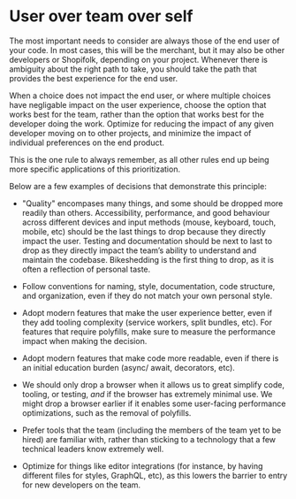 # User over team over self

The most important needs to consider are always those of the end user of your code. In most cases, this will be the merchant, but it may also be other developers or Shopifolk, depending on your project. Whenever there is ambiguity about the right path to take, you should take the path that provides the best experience for the end user.

When a choice does not impact the end user, or where multiple choices have negligable impact on the user experience, choose the option that works best for the team, rather than the option that works best for the developer doing the work. Optimize for reducing the impact of any given developer moving on to other projects, and minimize the impact of individual preferences on the end product.

This is the one rule to always remember, as all other rules end up being more specific applications of this prioritization.

Below are a few examples of decisions that demonstrate this principle:

* "Quality" encompases many things, and some should be dropped more readily than others. Accessibility, performance, and good behaviour across different devices and input methods (mouse, keyboard, touch, mobile, etc) should be the last things to drop because they directly impact the user. Testing and documentation should be next to last to drop as they directly impact the team’s ability to understand and maintain the codebase. Bikeshedding is the first thing to drop, as it is often a reflection of personal taste.

* Follow conventions for naming, style, documentation, code structure, and organization, even if they do not match your own personal style.

* Adopt modern features that make the user experience better, even if they add tooling complexity (service workers, split bundles, etc). For features that require polyfills, make sure to measure the performance impact when making the decision.

* Adopt modern features that make code more readable, even if there is an initial education burden (async/ await, decorators, etc).

* We should only drop a browser when it allows us to great simplify code, tooling, or testing, *and* if the browser has extremely minimal use. We might drop a browser earlier if it enables some user-facing performance optimizations, such as the removal of polyfills.

* Prefer tools that the team (including the members of the team yet to be hired) are familiar with, rather than sticking to a technology that a few technical leaders know extremely well.

* Optimize for things like editor integrations (for instance, by having different files for styles, GraphQL, etc), as this lowers the barrier to entry for new developers on the team.

